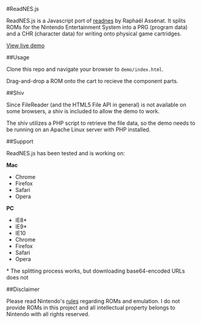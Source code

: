 #ReadNES.js

ReadNES.js is a Javascript port of [readnes](http://www.raphnet.net/electronique/nes_cart/nes_cart_en.php) by Raphaël Assénat. It splits ROMs for the Nintendo Entertainment System into a PRG (program data) and a CHR (character data) for writing onto physical game cartridges.

[View live demo](http://kevinselwyn.com/ReadNES.js/)

##Usage

Clone this repo and navigate your browser to `demo/index.html`.

Drag-and-drop a ROM onto the cart to recieve the component parts.

##Shiv

Since FileReader (and the HTML5 File API in general) is not available on some browsers, a shiv is included to allow the demo to work.

The shiv utilizes a PHP script to retrieve the file data, so the demo needs to be running on an Apache Linux server with PHP installed.

##Support

ReadNES.js has been tested and is working on:

**Mac**

*	Chrome
*	Firefox
*	Safari
*	Opera

**PC**

*	IE8\*
*	IE9\*
*	IE10
*	Chrome
*	Firefox
*	Safari
*	Opera

\* The splitting process works, but downloading base64-encoded URLs does not

##Disclaimer

Please read Nintendo's [rules](http://www.nintendo.com/corp/legal.jsp) regarding ROMs and emulation. I do not provide ROMs in this project and all intellectual property belongs to Nintendo with all rights reserved.